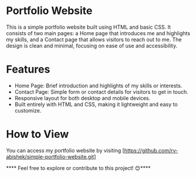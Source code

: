 # Portfolio Website

This is a simple portfolio website built using HTML and basic CSS. It consists of two main pages: a Home page that introduces me and highlights my skills, and a Contact page that allows visitors to reach out to me. The design is clean and minimal, focusing on ease of use and accessibility.

# Features 

* Home Page: Brief introduction and highlights of my skills or interests.
* Contact Page: Simple form or contact details for visitors to get in touch.
* Responsive layout for both desktop and mobile devices.
* Built entirely with HTML and CSS, making it lightweight and easy to customize.

# How to View

You can access my portfolio website by visiting [https://github.com/rv-abishek/simple-portfolio-website.git]

**** Feel free to explore or contribute to this project! 😊****
